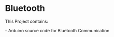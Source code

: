 # Bluetooth
<p>This Project contains:</p>
<p>- Arduino source code for Bluetooth Communication</p>

